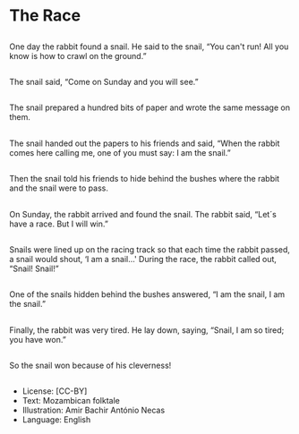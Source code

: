 # The Race

##
One day the rabbit
found a snail. He said to
the snail, “You can't
run! All you know is
how to crawl on the
ground.”

##
The snail said, “Come
on Sunday and you will
see.”

##
The snail prepared a
hundred bits of paper
and wrote the same
message on them.

##
The snail handed out
the papers to his
friends and said, “When
the rabbit comes here
calling me, one of you
must say: I am the
snail.”

##
Then the snail told his
friends to hide behind
the bushes where the
rabbit and the snail
were to pass.

##
On Sunday, the rabbit
arrived and found the
snail.
The rabbit said, “Let´s
have a race.
But I will win.”

##
Snails were lined up on
the racing track so that
each time the rabbit
passed, a snail would
shout, ‘I am a snail…'
During the race, the
rabbit called out,
“Snail! Snail!”

##
One of the snails hidden
behind the bushes
answered, “I am the
snail, I am the snail.”

##
Finally, the rabbit was
very tired.
He lay down, saying,
“Snail, I am so tired;
you have won.”

##
So the snail won
because of his
cleverness!

##
* License: [CC-BY]
* Text: Mozambican folktale
* Illustration: Amir Bachir António Necas
* Language: English
